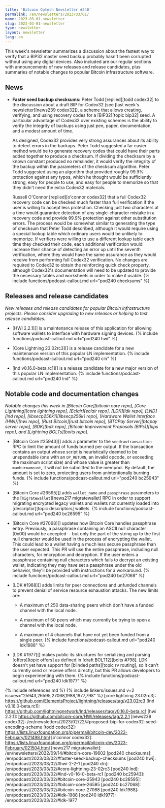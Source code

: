 ```yaml
---
title: 'Bitcoin Optech Newsletter #240'
permalink: /en/newsletters/2023/03/01/
name: 2023-03-01-newsletter
slug: 2023-03-01-newsletter
type: newsletter
layout: newsletter
lang: en
---
```

This week's newsletter summarizes a discussion about the fastest way to
verify that a BIP32 master seed backup probably hasn't been corrupted
without using any digital devices.  Also included are our regular
sections with announcements of new releases and release candidates, plus
summaries of notable changes to popular Bitcoin infrastructure software.

## News

- **Faster seed backup checksums:** Peter Todd [replied][todd codex32]
  to the discussion about a draft BIP for Codex32 (see [last week's
  newsletter][news239 codex32]), a scheme that allows creating,
  verifying, and using recovery codes for a [BIP32][topic bip32] seed.
  A particular advantage of Codex32 over existing schemes is the ability
  to verify the integrity of backups using just pen, paper,
  documentation, and a modest amount of time.

    As designed, Codex32 provides very strong assurances about its
    ability to detect errors in the backups.  Peter Todd suggested a far
    easier method would be to generate recovery codes that could have
    their parts added together to produce a checksum.  If dividing the
    checksum by a known constant produced no remainder, it would verify
    the integrity of the backup within the parameters of the checksum
    algorithm.  Peter Todd suggested using an algorithm that provided
    roughly 99.9% protection against any typos, which he thought would
    be sufficiently strong, easy for people to use, and easy for people
    to memorize so that they didn't need the extra Codex32 materials.

    Russell O'Connor [replied][o'connor codex32] that a full Codex32
    recovery code can be checked much faster than full verification if
    the user is willing to accept less protection.  Checking just two
    characters at a time would guarantee detection of any
    single-character mistake in a recovery code and provide 99.9%
    protection against other substitution errors.  The process would be
    somewhat similar to generating the type of checksum that Peter Todd
    described, although it would require using a special lookup table
    which ordinary users would be unlikely to memorize.  If verifiers
    were willing to use a different lookup table each time they checked
    their code, each additional verification would increase their chance
    of detecting an error up until the seventh verification, where they
    would have the same assurance as they would receive from performing
    full Codex32 verification.  No changes are required to Codex32 to
    obtain the reinforcing quick check property, although Codex32's
    documentation will need to be updated to provide the necessary
    tables and worksheets in order to make it usable. {% include functions/podcast-callout.md url="pod240 checksums" %}

## Releases and release candidates

*New releases and release candidates for popular Bitcoin infrastructure
projects.  Please consider upgrading to new releases or helping to test
release candidates.*

- [HWI 2.2.1][] is a maintenance release of this application for
  allowing software wallets to interface with hardware signing devices. {% include functions/podcast-callout.md url="pod240 hwi" %}

- [Core Lightning 23.02rc3][] is a release candidate for a new
  maintenance version of this popular LN implementation. {% include functions/podcast-callout.md url="pod240 cln" %}

- [lnd v0.16.0-beta.rc1][] is a release candidate for a new major
  version of this popular LN implementation. {% include functions/podcast-callout.md url="pod240 lnd" %}

## Notable code and documentation changes

*Notable changes this week in [Bitcoin Core][bitcoin core repo], [Core
Lightning][core lightning repo], [Eclair][eclair repo], [LDK][ldk repo],
[LND][lnd repo], [libsecp256k1][libsecp256k1 repo], [Hardware Wallet
Interface (HWI)][hwi repo], [Rust Bitcoin][rust bitcoin repo], [BTCPay
Server][btcpay server repo], [BDK][bdk repo], [Bitcoin Improvement
Proposals (BIPs)][bips repo], and [Lightning BOLTs][bolts repo].*

- [Bitcoin Core #25943][] adds a parameter to the `sendrawtransaction`
  RPC to limit the amount of funds burned per output. If the
transaction contains an output whose script is heuristically deemed to
be unspendable (one with an `OP_RETURN`, an invalid opcode, or
exceeding the maximum script size) and whose value is greater than
`maxburnamount`, it will not be submitted to the mempool.  By default,
the amount is set to zero, protecting users from unintentionally burning
funds. {% include functions/podcast-callout.md url="pod240 bc25943" %}

- [Bitcoin Core #26595][] adds `wallet_name` and `passphrase` parameters to the
  [`migratewallet`][news217 migratewallet] RPC in order to support migrating
  encrypted legacy wallets and wallets not currently loaded into
  [descriptor][topic descriptors] wallets. {% include functions/podcast-callout.md url="pod240 bc26595" %}

- [Bitcoin Core #27068][] updates how Bitcoin Core handles passphrase
  entry.  Previously, a passphrase containing an ASCII null character
  (0x00) would be accepted---but only the part of the string up to the
  first null character would be used in the process of encrypting the
  wallet.  This could lead to a wallet having a much less secure
  passphrase than the user expected.  This PR will use the entire passphrase,
  including null characters, for encryption and decryption.  If the user
  enters a passphrase containing null characters which fails to decrypt
  an existing wallet, indicating they may have set a passphrase under
  the old behavior, they'll be provided with instructions for a
  workaround. {% include functions/podcast-callout.md url="pod240 bc27068" %}

- [LDK #1988][] adds limits for peer connections and unfunded channels
  to prevent denial of service resource exhaustion attacks.  The new
  limits are:

    - A maximum of 250 data-sharing peers which don't have a funded
      channel with the local node.

    - A maximum of 50 peers which may currently be trying to open a
      channel with the local node.

    - A maximum of 4 channels that have not yet been funded from a
      single peer. {% include functions/podcast-callout.md url="pod240 ldk1988" %}

- [LDK #1977][] makes public its structures for serializing and parsing
  [offers][topic offers] as defined in [draft BOLT12][bolts #798].  LDK
  doesn't yet have support for [blinded paths][topic rv routing], so it
  can't currently send or receive offers directly, but this PR allows
  developers to begin experimenting with them. {% include functions/podcast-callout.md url="pod240 ldk1977" %}

{% include references.md %}
{% include linkers/issues.md v=2 issues="25943,26595,27068,1988,1977,798" %}
[core lightning 23.02rc3]: https://github.com/ElementsProject/lightning/releases/tag/v23.02rc3
[lnd v0.16.0-beta.rc1]: https://github.com/lightningnetwork/lnd/releases/tag/v0.16.0-beta.rc1
[hwi 2.2.1]: https://github.com/bitcoin-core/HWI/releases/tag/2.2.1
[news239 codex32]: /en/newsletters/2023/02/22/#proposed-bip-for-codex32-seed-encoding-scheme
[todd codex32]: https://lists.linuxfoundation.org/pipermail/bitcoin-dev/2023-February/021498.html
[o'connor codex32]: https://lists.linuxfoundation.org/pipermail/bitcoin-dev/2023-February/021504.html
[news217 migratewallet]: /en/newsletters/2022/09/14/#bitcoin-core-19602
[pod240 checksums]: /en/podcast/2023/03/02/#faster-seed-backup-checksums
[pod240 hwi]: /en/podcast/2023/03/02/#hwi-2-2-1
[pod240 cln]: /en/podcast/2023/03/02/#core-lightning-23-02rc3
[pod240 lnd]: /en/podcast/2023/03/02/#lnd-v0-16-0-beta-rc1
[pod240 bc25943]: /en/podcast/2023/03/02/#bitcoin-core-25943
[pod240 bc26595]: /en/podcast/2023/03/02/#bitcoin-core-26595
[pod240 bc27068]: /en/podcast/2023/03/02/#bitcoin-core-27068
[pod240 ldk1988]: /en/podcast/2023/03/02/#ldk-1988
[pod240 ldk1977]: /en/podcast/2023/03/02/#ldk-1977
